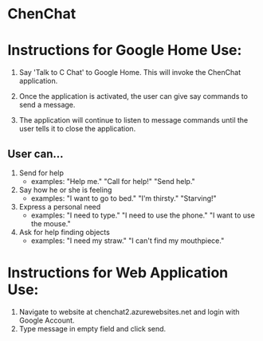 # ChenChat

# Instructions for Google Home Use:
1. Say 'Talk to C Chat' to Google Home.  This will invoke the ChenChat application.

2. Once the application is activated, the user can give say commands to send a message.
3. The application will continue to listen to message commands until the user tells it to close the application.

## User can...
1. Send for help
	* examples: "Help me." "Call for help!" "Send help."
2. Say how he or she is feeling
	* examples: "I want to go to bed." "I'm thirsty." "Starving!"
3. Express a personal need
	* examples: "I need to type." "I need to use the phone." "I want to use the mouse."
4. Ask for help finding objects
	* examples: "I need my straw." "I can't find my mouthpiece."

# Instructions for Web Application Use:
1. Navigate to website at chenchat2.azurewebsites.net and login with Google Account.
2. Type message in empty field and click send.




